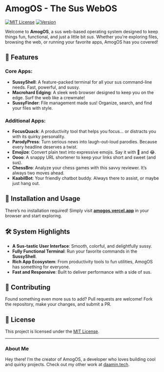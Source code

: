 # AmogOS - The Sus WebOS

[![MIT License](https://img.shields.io/badge/License-MIT-blue.svg)](LICENSE) [![Version](https://img.shields.io/badge/version-1.0.0-green.svg)]()

Welcome to **AmogOS**, a sus web-based operating system designed to keep things fun, functional, and just a little bit _sus_. Whether you're exploring files, browsing the web, or running your favorite apps, AmogOS has you covered!

## 🌟 Features

### Core Apps:

- **SussyShell**: A feature-packed terminal for all your sus command-line needs. Fast, powerful, and sussy.
- **Macrohard Edging**: A sleek web browser designed to keep you on the edge. Surf the web like a crewmate!
- **SussyFinder**: File management made sus! Organize, search, and find your files with style.

### Additional Apps:

- **FocusQuack**: A productivity tool that helps you focus... or distracts you with its quirky personality.
- **ParodyPress**: Turn serious news into laugh-out-loud parodies. Because every headline deserves a twist.
- **Emojize**: Convert plain text into expressive emojis. Say it with 🥳 and 😂.
- **Oooo**: A snappy URL shortener to keep your links short and sweet (and sus).
- **ChessBro**: Analyze your chess games with this savvy reviewer. It’s always two moves ahead.
- **KaabilBot**: Your friendly chatbot buddy. Always there to assist, or maybe just hang out.

## 🚀 Installation and Usage

There’s no installation required! Simply visit **[amogos.vercel.app](https://amogos.vercel.app/)** in your browser and start exploring.

## 🛠️ System Highlights

- **A Sus-tastic User Interface**: Smooth, colorful, and delightfully sussy.
- **Fully Functional Terminal**: Run your favorite commands in the **SussyShell**.
- **Rich App Ecosystem**: From productivity tools to fun utilities, AmogOS has something for everyone.
- **Fast and Responsive**: Built to deliver performance with a side of sus.

## 🤝 Contributing

Found something even more sus to add? Pull requests are welcome! Fork the repository, make your changes, and submit a PR.

## 📄 License

This project is licensed under the [MIT License](LICENSE).

---

### About Me

Hey there! I’m the creator of AmogOS, a developer who loves building cool and quirky projects. Check out my other work at [daamin.tech](https://daamin.tech).
